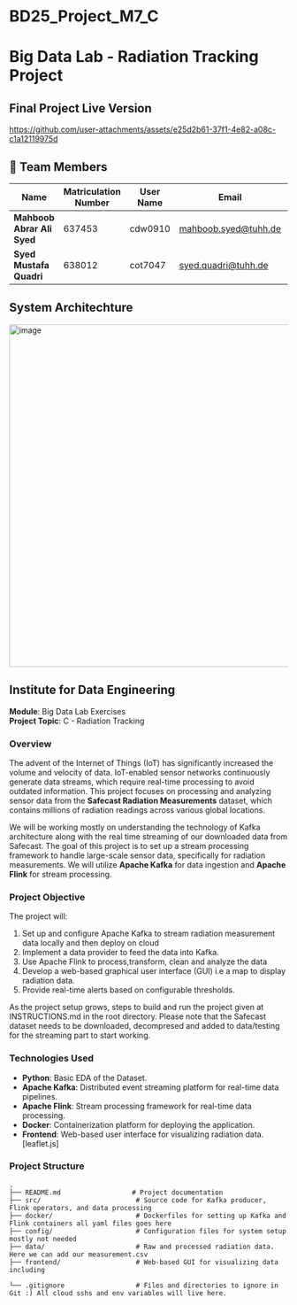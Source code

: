 # BD25_Project_M7_C
# Big Data Lab - Radiation Tracking Project

## Final Project Live Version
https://github.com/user-attachments/assets/e25d2b61-37f1-4e82-a08c-c1a12119975d


## 👥 Team Members

| Name                        | Matriculation Number | User Name |Email                        | Role                     |
|-----------------------------|----------------------|-----------|------------------|--------------------------|
| **Mahboob Abrar Ali Syed**   | 637453               | cdw0910         |[mahboob.syed@tuhh.de](mailto:mahboob.syed@tuhh.de) | Team Coordinator         |
| **Syed Mustafa Quadri**      | 638012               | cot7047            |[syed.quadri@tuhh.de](mailto:syed.quadri@tuhh.de)       |                          |









## System Architechture
<img width="1311" height="619" alt="image" src="https://github.com/user-attachments/assets/aa370fd2-f98c-41f5-a91f-843fb3875324" />



## Institute for Data Engineering
**Module**: Big Data Lab Exercises  
**Project Topic**: C - Radiation Tracking

### Overview

The advent of the Internet of Things (IoT) has significantly increased the volume and velocity of data. IoT-enabled sensor networks continuously generate data streams, which require real-time processing to avoid outdated information. This project focuses on processing and analyzing sensor data from the **Safecast Radiation Measurements** dataset, which contains millions of radiation readings across various global locations.


We will be working mostly on understanding the technology of Kafka architecture along with the real time streaming of our downloaded data from Safecast.
The goal of this project is to set up a stream processing framework to handle large-scale sensor data, specifically for radiation measurements. We will utilize **Apache Kafka** for data ingestion and **Apache Flink** for stream processing. 

### Project Objective

The project will:
1. Set up and configure Apache Kafka to stream radiation measurement data locally and then deploy on cloud
2. Implement a data provider to feed the data into Kafka.
3. Use Apache Flink to process,transform, clean and analyze the data 
4. Develop a web-based graphical user interface (GUI) i.e a map to display radiation data.
5. Provide real-time alerts based on configurable thresholds.

As the project setup grows, steps to build and run the project given at INSTRUCTIONS.md in the root directory.
Please note that the Safecast dataset needs to be downloaded, decompresed and added to data/testing for the streaming part to start working.

### Technologies Used

- **Python**: Basic EDA of the Dataset.
- **Apache Kafka**: Distributed event streaming platform for real-time data pipelines.
- **Apache Flink**: Stream processing framework for real-time data processing.
- **Docker**: Containerization platform for deploying the application.
- **Frontend**: Web-based user interface for visualizing radiation data. [leaflet.js]

### Project Structure

```plaintext
.
├── README.md                  # Project documentation
├── src/                        # Source code for Kafka producer, Flink operators, and data processing
├── docker/                     # Dockerfiles for setting up Kafka and Flink containers all yaml files goes here
├── config/                     # Configuration files for system setup mostly not needed 
├── data/                       # Raw and processed radiation data. Here we can add our measurement.csv
├── frontend/                   # Web-based GUI for visualizing data including

└── .gitignore                  # Files and directories to ignore in Git :) All cloud sshs and env variables will live here.





